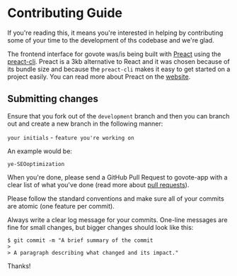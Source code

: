 # Contributing Guide
If you're reading this, it means you're interested in helping by contributing some of your time to the development of ths codebase and we're glad.

The frontend interface for govote was/is being built with [Preact](https://preactjs.com) using the [preact-cli](https://github.com/developit/preact-cli). Preact is a 3kb alternative to React and it was chosen because of its bundle size and because the `preact-cli` makes it easy to get started on a project easily. You can read more about Preact on the [website](https://preactjs.com).

## Submitting changes

Ensure that you fork out of the `development` branch and then you can branch out and create a new branch in the following manner:

`your initials` - `feature you're working on`

An example would be:

`ye-SEOoptimization`

When you're done, please send a GitHub Pull Request to govote-app with a clear list of what you've done (read more about [pull requests](http://help.github.com/pull-requests/)). 


Please follow the standard conventions and make sure all of your commits are atomic (one feature per commit).

Always write a clear log message for your commits. One-line messages are fine for small changes, but bigger changes should look like this:

```
$ git commit -m "A brief summary of the commit
> 
> A paragraph describing what changed and its impact."
```

Thanks!